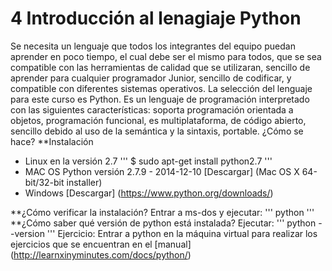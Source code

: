 # 4 Introducción al lenagiaje Python

Se necesita un lenguaje que todos los integrantes del equipo puedan aprender en poco tiempo, el cual debe ser el mismo para todos, que se sea compatible con las herramientas de calidad que se utilizaran, sencillo de aprender para cualquier programador Junior, sencillo de codificar, y compatible con diferentes sistemas operativos. 
La selección del lenguaje para este curso es Python. Es un lenguaje de programación interpretado con las siguientes características: soporta programación orientada a objetos, programación funcional, es multiplataforma, de código abierto, sencillo debido al uso de la semántica y la sintaxis, portable.
¿Cómo se hace?
**Instalación

* Linux en la versión 2.7
    '''
    $ sudo apt-get install python2.7
    '''
* MAC OS
	Python versión 2.7.9 - 2014-12-10
	[Descargar] (Mac OS X 64-bit/32-bit installer)
* Windows
	[Descargar] (https://www.python.org/downloads/)

**¿Cómo verificar la instalación?
Entrar a ms-dos y ejecutar:
    '''
    python
    '''
**¿Cómo saber qué versión de python está instalada?
Ejecutar:
    '''
    python --version
    '''
Ejercicio: Entrar a python en la máquina virtual para realizar los ejercicios que se encuentran en el [manual] (http://learnxinyminutes.com/docs/python/)




